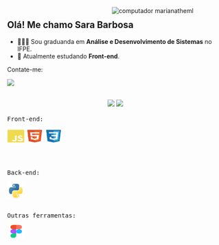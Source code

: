<img src="https://raw.githubusercontent.com/MicaelliMedeiros/micaellimedeiros/master/image/computer-illustration.png" width="260px" align="right" alt="computador marianatheml">

## Olá! Me chamo Sara Barbosa

- 👩🏽‍💻 Sou graduanda em <strong>Análise e Desenvolvimento de Sistemas</strong> no IFPE.<br>
- 💎 Atualmente estudando <strong>Front-end</strong>.</p>

Contate-me:</p>

<div> 
  <a href="https://www.linkedin.com/in/saravbarbosa" target="_blank"><img src="https://img.shields.io/badge/-LinkedIn-%230077B5?style=for-the-badge&logo=linkedin&logoColor=white" target="_blank"></a> 
  </div>
   
  
##
<div align="center">
<img height="150em" src="https://github-readme-stats.vercel.app/api?username=saravbarbosa&show_icons=true&theme=aura&include_all_commits=true&count_private=false&hide_border=true"/> 
<img height="150em" src="https://github-readme-stats.vercel.app/api/top-langs/?username=saravbarbosa&layout=compact&langs_count=7&theme=aura&hide_border=true"/> 
</div>

  </br>
<kbd>Front-end:</kbd><br>
  <div style="display: inline_block"><br>
  <img align="center" alt="Sara-Js" height="30" width="40" src="https://raw.githubusercontent.com/devicons/devicon/master/icons/javascript/javascript-plain.svg">
  <img align="center" alt="Sara-HTML" height="30" width="40" src="https://raw.githubusercontent.com/devicons/devicon/master/icons/html5/html5-original.svg">
  <img align="center" alt="Sara-CSS" height="30" width="40" src="https://raw.githubusercontent.com/devicons/devicon/master/icons/css3/css3-original.svg">
</div>
</div>

##

</br> 

<kbd>Back-end:</kbd><br>
  <div style="display: inline_block">
    <img align="center" alt="Sara-Python" height="40" width="40" src="https://raw.githubusercontent.com/devicons/devicon/master/icons/python/python-original.svg">

  </div>
  
##
  

  <kbd>Outras ferramentas:</kbd><br>
    <div style="display: inline_block">
    <img align="center" alt="Sara-Figma" height="30" width="40" src="https://raw.githubusercontent.com/devicons/devicon/2ae2a900d2f041da66e950e4d48052658d850630/icons/figma/figma-original.svg">


 
  
</div>
</div>
